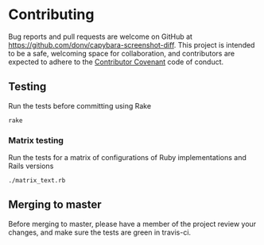 Contributing
============

Bug reports and pull requests are welcome on GitHub at https://github.com/donv/capybara-screenshot-diff.
This project is intended to be a safe, welcoming space for collaboration, and contributors are expected
to adhere to the [Contributor Covenant](http://contributor-covenant.org) code of conduct.

## Testing

Run the tests before committing using Rake

    rake

### Matrix testing

Run the tests for a matrix of configurations of Ruby implementations and Rails versions

    ./matrix_text.rb

## Merging to master

Before merging to master, please have a member of the project review your changes, and make sure the tests are green in travis-ci.
